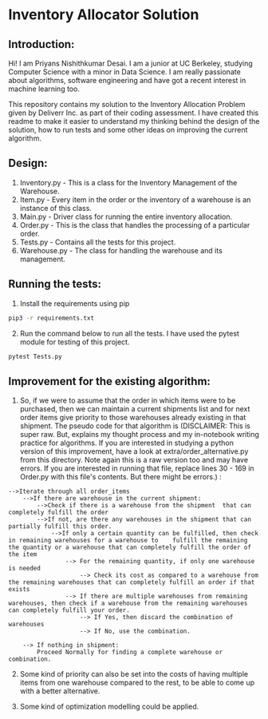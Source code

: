 
# Inventory Allocator Solution

## Introduction:
Hi! I am Priyans Nishithkumar Desai. I am a junior at UC Berkeley, studying Computer Science with a minor in Data Science. I am really passionate about algorithms, software engineering and have got a recent interest in machine learning too. 

This repository contains my solution to the Inventory Allocation Problem given by Deliverr Inc. as part of their coding assessment. I have created this readme to make it easier to understand my thinking behind the design of the solution, how to run tests and some other ideas on improving the current algorithm. 

## Design:
1. Inventory.py - This is a class for the Inventory Management of the Warehouse. 
2. Item.py - Every item in the order or the inventory of a warehouse is an instance of this class. 
3. Main.py - Driver class for running the entire inventory allocation. 
4. Order.py - This is the class that handles the processing of a particular order. 
5. Tests.py - Contains all the tests for this project. 
6. Warehouse.py - The class for handling the warehouse and its management. 

## Running the tests:

1. Install the requirements using pip <br>
```bash
pip3 -r requirements.txt
```

2. Run the command below to run all the tests. I have used the pytest module for testing of this project.  <br>
```bash
pytest Tests.py
```

## Improvement for the existing algorithm:

1. So, if we were to assume that the order in which items were to be purchased, then we can maintain a current shipments list and for next order items give priority to those warehouses already existing in that shipment. The pseudo code for that algorithm is (DISCLAIMER: This is super raw. But, explains my thought process and my in-notebook writing practice for algorithms. If you are interested in studying a python version of this improvement, have a look at extra/order_alternative.py from this directory. Note again this is a raw version too and may have errors. If you are interested in running that file, replace lines 30 - 169 in Order.py with this file's contents. But there might be errors.) : <br>
```
-->Iterate through all order_items
	-->If there are warehouse in the current shipment:
		-->Check if there is a warehouse from the shipment  that can completely fulfill the order
		-->If not, are there any warehouses in the shipment that can partially fulfill this order. 
			-->If only a certain quantity can be fulfilled, then check in remaining warehouses for a warehouse to 	 fulfill the remaining the quantity or a warehouse that can completely fulfill the order of the item
			    --> For the remaining quantity, if only one warehouse is needed
					--> Check its cost as compared to a warehouse from the remaining warehouses that can completely fulfill an order if that exists
			    --> If there are multiple warehouses from remaining warehouses, then check if a warehouse from the remaining warehouses can completely fulfill your order. 
			    	--> If Yes, then discard the combination of warehouses
			    	--> If No, use the combination. 

	--> If nothing in shipment:
		Proceed Normally for finding a complete warehouse or combination. 
```


2. Some kind of priority can also be set into the costs of having multiple items from one warehouse compared to the rest, to be able to come up with a better alternative. 

3. Some kind of optimization modelling could be applied. 